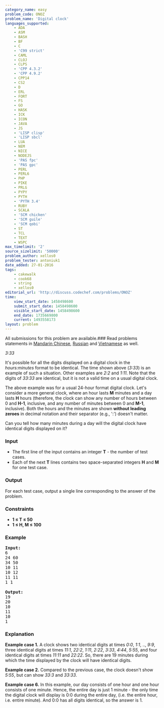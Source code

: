 ```yaml
---
category_name: easy
problem_code: ONOZ
problem_name: 'Digital clock'
languages_supported:
    - ADA
    - ASM
    - BASH
    - BF
    - C
    - 'C99 strict'
    - CAML
    - CLOJ
    - CLPS
    - 'CPP 4.3.2'
    - 'CPP 4.9.2'
    - CPP14
    - CS2
    - D
    - ERL
    - FORT
    - FS
    - GO
    - HASK
    - ICK
    - ICON
    - JAVA
    - JS
    - 'LISP clisp'
    - 'LISP sbcl'
    - LUA
    - NEM
    - NICE
    - NODEJS
    - 'PAS fpc'
    - 'PAS gpc'
    - PERL
    - PERL6
    - PHP
    - PIKE
    - PRLG
    - PYPY
    - PYTH
    - 'PYTH 3.4'
    - RUBY
    - SCALA
    - 'SCM chicken'
    - 'SCM guile'
    - 'SCM qobi'
    - ST
    - TCL
    - TEXT
    - WSPC
max_timelimit: '2'
source_sizelimit: '50000'
problem_author: xellos0
problem_tester: antoniuk1
date_added: 27-01-2016
tags:
    - cakewalk
    - cook68
    - string
    - xellos0
editorial_url: 'http://discuss.codechef.com/problems/ONOZ'
time:
    view_start_date: 1458498600
    submit_start_date: 1458498600
    visible_start_date: 1458498600
    end_date: 1735669800
    current: 1493558173
layout: problem
---
```

All submissions for this problem are available.###  Read problems statements in [Mandarin Chinese](http://www.codechef.com/download/translated/COOK68/mandarin/ONOZ.pdf), [Russian](http://www.codechef.com/download/translated/COOK68/russian/ONOZ.pdf) and [Vietnamese](http://www.codechef.com/download/translated/COOK68/vietnamese/ONOZ.pdf) as well.

*3:33*

It's possible for all the digits displayed on a digital clock in the *hours:minutes* format to be identical. The time shown above (*3:33*) is an example of such a situation. Other examples are *2:2* and *1:11*. Note that the digits of *33:33* are identical, but it is not a valid time on a usual digital clock.

The above example was for a usual 24-hour format digital clock. Let's consider a more general clock, where an hour lasts **M** minutes and a day lasts **H** hours (therefore, the clock can show any number of hours between 0 and **H-1**, inclusive, and any number of minutes between 0 and **M-1**, inclusive). Both the hours and the minutes are shown **without leading zeroes** in decimal notation and their separator (e.g., ':') doesn't matter.

Can you tell how many minutes during a day will the digital clock have identical digits displayed on it?

### Input

- The first line of the input contains an integer **T** - the number of test cases.
- Each of the next **T** lines contains two space-separated integers **H** and **M** for one test case.

### Output

For each test case, output a single line corresponding to the answer of the problem.

### Constraints

- **1 ≤ T ≤ 50**
- **1 ≤ H, M ≤ 100**

### Example

<pre><b>Input:</b>
6
24 60
34 50
10 11
10 12
11 11
1 1

<b>Output:</b>
19
20
10
11
10
1
</pre>
### Explanation

**Example case 1.** A clock shows two identical digits at times *0:0*, *1:1*, .., *9:9*, three identical digits at times *11:1*, *22:2*, *1:11*, *2:22*, *3:33*, *4:44*, *5:55*, and four identical digits at times *11:11* and *22:22*. So, there are 19 minutes during which the time displayed by the clock will have identical digits.

**Example case 2.** Compared to the previous case, the clock doesn't show *5:55*, but can show *33:3* and *33:33*.

**Example case 6.** In this example, our day consists of one hour and one hour consists of one minute. Hence, the entire day is just 1 minute - the only time the digital clock will display is 0:0 during the entire day, (i.e. the entire hour, i.e. entire minute). And 0:0 has all digits identical, so the answer is 1.
